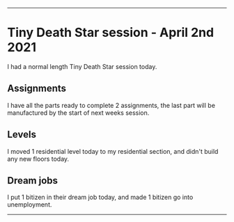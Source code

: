 
***

# Tiny Death Star session - April 2nd 2021

I had a normal length Tiny Death Star session today.

## Assignments

I have all the parts ready to complete 2 assignments, the last part will be manufactured by the start of next weeks session.

## Levels

I moved 1 residential level today to my residential section, and didn't build any new floors today.

## Dream jobs

I put 1 bitizen in their dream job today, and made 1 bitizen go into unemployment.

***
